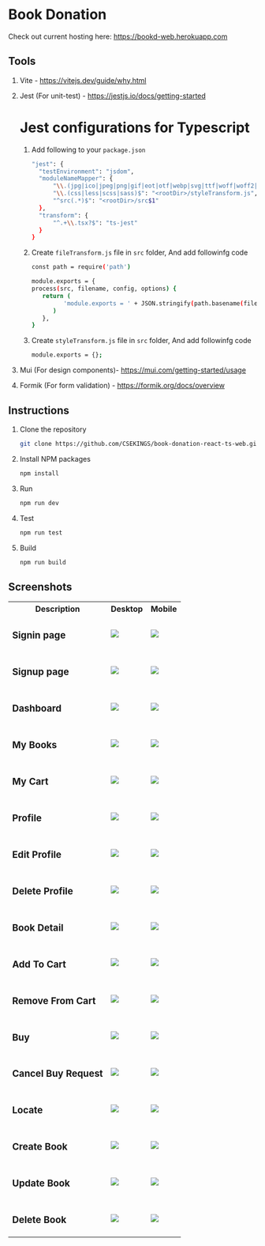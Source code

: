 # Book Donation

Check out current hosting here: https://bookd-web.herokuapp.com

## Tools

1. Vite - https://vitejs.dev/guide/why.html
2. Jest (For unit-test) - https://jestjs.io/docs/getting-started

   # Jest configurations for Typescript

   1. Add following to your `package.json`

      ```sh
      "jest": {
        "testEnvironment": "jsdom",
        "moduleNameMapper": {
            "\\.(jpg|ico|jpeg|png|gif|eot|otf|webp|svg|ttf|woff|woff2|mp4|webm|wav|mp3|m4a|aac|oga)$": "<rootDir>/fileTransform.js",
            "\\.(css|less|scss|sass)$": "<rootDir>/styleTransform.js",
            "^src(.*)$": "<rootDir>/src$1"
        },
        "transform": {
            "^.+\\.tsx?$": "ts-jest"
        }
      }
      ```

   2. Create `fileTransform.js` file in `src` folder, And add followinfg code

      ```sh
      const path = require('path')

      module.exports = {
      process(src, filename, config, options) {
         return (
               'module.exports = ' + JSON.stringify(path.basename(filename)) + ';'
            )
         },
      }
      ```

   3. Create `styleTransform.js` file in `src` folder, And add followinfg code

      ```sh
      module.exports = {};
      ```

3. Mui (For design components)- https://mui.com/getting-started/usage
4. Formik (For form validation) - https://formik.org/docs/overview

## Instructions

1. Clone the repository

   ```sh
   git clone https://github.com/CSEKINGS/book-donation-react-ts-web.git
   ```

2. Install NPM packages

   ```sh
   npm install
   ```

3. Run

   ```sh
   npm run dev
   ```

4. Test

   ```sh
   npm run test
   ```

5. Build

   ```sh
   npm run build
   ```

## Screenshots

<table>
<tr><th>Description</th><th>Desktop</th><th>Mobile</th></tr>
<tr>
<td><h3>Signin page</h3></td>
<td><img src="https://github.com/CSEKINGS/book-donation-react-ts-web/blob/master/src/assets/screenshots/signin.png?raw=true"/></td>
<td><img src="https://github.com/CSEKINGS/book-donation-react-ts-web/blob/master/src/assets/screenshots/signinM.png?raw=true"/></td>
</tr>
<tr>
<td><h3>Signup page</h3></td>
<td><img src="https://github.com/CSEKINGS/book-donation-react-ts-web/blob/master/src/assets/screenshots/signup.png?raw=true"/></td>
<td><img src="https://github.com/CSEKINGS/book-donation-react-ts-web/blob/master/src/assets/screenshots/signupM.png?raw=true"/></td>
</tr>
<td><h3>Dashboard</h3></td>
<td><img src="https://github.com/CSEKINGS/book-donation-react-ts-web/blob/master/src/assets/screenshots/dashboard.png?raw=true"/></td>
<td><img src="https://github.com/CSEKINGS/book-donation-react-ts-web/blob/master/src/assets/screenshots/dashboardM.png?raw=true"/></td>
</tr>
<tr>
<td><h3>My Books</h3></td>
<td><img src="https://github.com/CSEKINGS/book-donation-react-ts-web/blob/master/src/assets/screenshots/myBooks.png?raw=true"/></td>
<td><img src="https://github.com/CSEKINGS/book-donation-react-ts-web/blob/master/src/assets/screenshots/myBooksM.png?raw=true"/></td>
</tr>
<tr>
<td><h3>My Cart</h3></td>
<td><img src="https://github.com/CSEKINGS/book-donation-react-ts-web/blob/master/src/assets/screenshots/myCart.png?raw=true"/></td>
<td><img src="https://github.com/CSEKINGS/book-donation-react-ts-web/blob/master/src/assets/screenshots/myCartM.png?raw=true"/></td>
</tr>
<tr>
<td><h3>Profile</h3></td>
<td><img src="https://github.com/CSEKINGS/book-donation-react-ts-web/blob/master/src/assets/screenshots/profile.png?raw=true"/></td>
<td><img src="https://github.com/CSEKINGS/book-donation-react-ts-web/blob/master/src/assets/screenshots/profileM.png?raw=true"/></td>
</tr>
<tr>
<td><h3>Edit Profile</h3></td>
<td><img src="https://github.com/CSEKINGS/book-donation-react-ts-web/blob/master/src/assets/screenshots/editUser.png?raw=true"/></td>
<td><img src="https://github.com/CSEKINGS/book-donation-react-ts-web/blob/master/src/assets/screenshots/editUserM.png?raw=true"/></td>
</tr>
<tr>
<td><h3>Delete Profile</h3></td>
<td><img src="https://github.com/CSEKINGS/book-donation-react-ts-web/blob/master/src/assets/screenshots/deleteUser.png?raw=true"/></td>
<td><img src="https://github.com/CSEKINGS/book-donation-react-ts-web/blob/master/src/assets/screenshots/deleteUserM.png?raw=true"/></td>
</tr>
<tr>
<td><h3>Book Detail</h3></td>
<td><img src="https://github.com/CSEKINGS/book-donation-react-ts-web/blob/master/src/assets/screenshots/bookDetail.png?raw=true"/></td>
<td><img src="https://github.com/CSEKINGS/book-donation-react-ts-web/blob/master/src/assets/screenshots/bookDetailM.png?raw=true"/></td>
</tr>
<tr>
<td><h3>Add To Cart</h3></td>
<td><img src="https://github.com/CSEKINGS/book-donation-react-ts-web/blob/master/src/assets/screenshots/addToCart.png?raw=true"/></td>
<td><img src="https://github.com/CSEKINGS/book-donation-react-ts-web/blob/master/src/assets/screenshots/addToCartM.png?raw=true"/></td>
</tr>
<tr>
<td><h3>Remove From Cart</h3></td>
<td><img src="https://github.com/CSEKINGS/book-donation-react-ts-web/blob/master/src/assets/screenshots/removeCart.png?raw=true"/></td>
<td><img src="https://github.com/CSEKINGS/book-donation-react-ts-web/blob/master/src/assets/screenshots/removeCartM.png?raw=true"/></td>
</tr>
<tr>
<td><h3>Buy</h3></td>
<td><img src="https://github.com/CSEKINGS/book-donation-react-ts-web/blob/master/src/assets/screenshots/buy.png?raw=true"/></td>
<td><img src="https://github.com/CSEKINGS/book-donation-react-ts-web/blob/master/src/assets/screenshots/buyM.png?raw=true"/></td>
</tr>
<tr>
<td><h3>Cancel Buy Request</h3></td>
<td><img src="https://github.com/CSEKINGS/book-donation-react-ts-web/blob/master/src/assets/screenshots/cancelBuyRequest.png?raw=true"/></td>
<td><img src="https://github.com/CSEKINGS/book-donation-react-ts-web/blob/master/src/assets/screenshots/cancelBuyRequestM.png?raw=true"/></td>
</tr>
<tr>
<td><h3>Locate</h3></td>
<td><img src="https://github.com/CSEKINGS/book-donation-react-ts-web/blob/master/src/assets/screenshots/locate.png?raw=true"/></td>
<td><img src="https://github.com/CSEKINGS/book-donation-react-ts-web/blob/master/src/assets/screenshots/locateM.png?raw=true"/></td>
</tr>
<tr>
<td><h3>Create Book</h3></td>
<td><img src="https://github.com/CSEKINGS/book-donation-react-ts-web/blob/master/src/assets/screenshots/createBook.png?raw=true"/></td>
<td><img src="https://github.com/CSEKINGS/book-donation-react-ts-web/blob/master/src/assets/screenshots/createBookM.png?raw=true"/></td>
</tr>
<tr>
<td><h3>Update Book</h3></td>
<td><img src="https://github.com/CSEKINGS/book-donation-react-ts-web/blob/master/src/assets/screenshots/updateBook.png?raw=true"/></td>
<td><img src="https://github.com/CSEKINGS/book-donation-react-ts-web/blob/master/src/assets/screenshots/updateBookM.png?raw=true"/></td>
</tr>
<tr>
<td><h3>Delete Book</h3></td>
<td><img src="https://github.com/CSEKINGS/book-donation-react-ts-web/blob/master/src/assets/screenshots/deleteBook.png?raw=true"/></td>
<td><img src="https://github.com/CSEKINGS/book-donation-react-ts-web/blob/master/src/assets/screenshots/deleteBookM.png?raw=true"/></td>
</tr>
</table>
